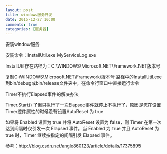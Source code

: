 ```yaml
---
layout: post
title: windows服务开发
date: 2015-12-27 10:00
comments: true
categories: [服务器]
---
```

 
安装window服务

安装命令：InstallUtil.exe MyServiceLog.exe

InstallUtil存在路径为：C:\WINDOWS\Microsoft.NET\Framework\.NET版本号

复制C:\WINDOWS\Microsoft.NET\Framework\版本号  路径中的InstallUtil.exe 到bin/debug或bin/release文件夹中，在命令行窗口中直接运行命令

Timer不执行Elapsed事件的解决办法

Timer.Start() 了但只执行了一次Elapsed事件就停止不执行了，原因是您在设置Timer控件属性的时候没有设置AutoReset 为 true

如果将 Enabled 设置为 true 并将 AutoReset 设置为 false，则 Timer 在第一次达到间隔时仅引发一次 Elapsed 事件。当 Enabled 为 true 并且 AutoReset 为 true 时，Timer 继续按指定的间隔引发 Elapsed 事件。

参考：http://blog.csdn.net/angle860123/article/details/17375895
